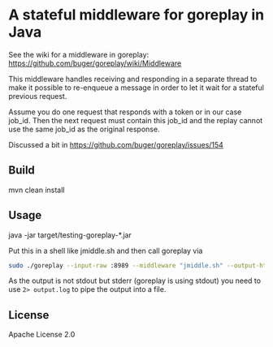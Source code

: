 # A stateful middleware for goreplay in Java

See the wiki for a middleware in goreplay: https://github.com/buger/goreplay/wiki/Middleware

This middleware handles receiving and responding in a separate thread to
make it possible to re-enqueue a message in order to let it wait for a
stateful previous request.

Assume you do one request that responds with a token or in our case job_id.
Then the next request must contain this job_id and the replay cannot use the
same job_id as the original response.

Discussed a bit in https://github.com/buger/goreplay/issues/154

## Build
mvn clean install

## Usage
java -jar target/testing-goreplay-*.jar

Put this in a shell like jmiddle.sh and then call goreplay via

```bash
sudo ./goreplay --input-raw :8989 --middleware "jmiddle.sh" --output-http-track-response --input-raw-track-response --output-http "http://somewherelese" --prettify-http --output-http-timeout 60s
```

As the output is not stdout but stderr (goreplay is using stdout) you need
to use `2> output.log` to pipe the output into a file.

## License

Apache License 2.0
